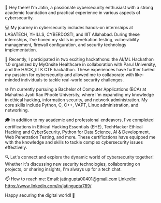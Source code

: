 👋 Hey there! I'm Jatin, a passionate cybersecurity enthusiast with a strong academic foundation and practical experience in various aspects of cybersecurity.

💻 My journey in cybersecurity includes hands-on internships at LASATECH, YHILLS, CYBERDOSTI, and IIIT Allahabad. During these internships, I've honed my skills in penetration testing, vulnerability management, firewall configuration, and security technology implementation.

🚀 Recently, I participated in two exciting hackathons: the AI/ML Hackathon 1.0 organized by MyOnsite Healthcare in collaboration with Parul University, and the HACK_IITK CTF hackathon. These experiences have further fueled my passion for cybersecurity and allowed me to collaborate with like-minded individuals to tackle real-world security challenges.

🌐 I'm currently pursuing a Bachelor of Computer Applications (BCA) at Mahatma Jyoti Rao Phoole University, where I'm expanding my knowledge in ethical hacking, information security, and network administration. My core skills include Python, C, C++, VAPT, Linux administration, and networking.

🎓 In addition to my academic and professional endeavors, I've completed certifications in Ethical Hacking Essentials (EHE), TechHacker Ethical Hacking and CyberSecurity, Python for Data Science, AI & Development, Web Penetration Testing, and more. These certifications have equipped me with the knowledge and skills to tackle complex cybersecurity issues effectively.

🔍 Let's connect and explore the dynamic world of cybersecurity together! Whether it's discussing new security technologies, collaborating on projects, or sharing insights, I'm always up for a tech chat.

📫 How to reach me: 
Email: jatingupta00401@gmail.com
LinkedIn: https://www.linkedin.com/in/jatingupta789/

Happy securing the digital world! 🚀
